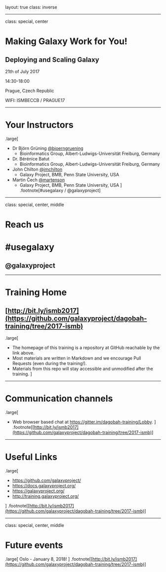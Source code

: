 layout: true
class: inverse

---
class: special, center

# Making Galaxy Work for You!

## Deploying and Scaling Galaxy

21th of July 2017

14:30-18:00

Prague, Czech Republic

WIFI: ISMBECCB / PRAGUE17

---
# Your Instructors
.large[
- Dr Björn Grüning [@bjoerngruening](https://twitter.com/bjoerngruening)
  - Bioinformatics Group, Albert-Ludwigs-Universität Freiburg, Germany
- Dr. Bérénice Batut
  - Bioinformatics Group, Albert-Ludwigs-Universität Freiburg, Germany
- John Chilton [@jmchilton](https://twitter.com/jmchilton)
  - Galaxy Project, BMB, Penn State University, USA
- Martin Čech [@martenson](https://twitter.com/martenson)
  - Galaxy Project, BMB, Penn State University, USA
]
.footnote[\#usegalaxy / @galaxyproject]

---
class: special, center, middle
# Reach us

# \#usegalaxy
## @galaxyproject

---
# Training Home

## [http://bit.ly/ismb2017](https://github.com/galaxyproject/dagobah-training/tree/2017-ismb)
.large[
* The homepage of this training is a repository at GitHub reachable by the link above.
* Most materials are written in Markdown and we encourage Pull Requests (even during the training!).
* Materials from this repo will stay accessible and unmodified after the training.
]

---
# Communication channels
.large[
* Web browser based chat at https://gitter.im/dagobah-training/Lobby.
]
.footnote[[http://bit.ly/ismb2017](https://github.com/galaxyproject/dagobah-training/tree/2017-ismb)]

---
# Useful Links
.large[
- https://github.com/galaxyproject/
- https://docs.galaxyproject.org/
- https://galaxyproject.org/
- http://training.galaxyproject.org/

]
.footnote[[http://bit.ly/ismb2017](https://github.com/galaxyproject/dagobah-training/tree/2017-ismb)]

---
class: special, center, middle
# Future events
.large[
Oslo - January 8, 2018!
]
.footnote[[http://bit.ly/ismb2017](https://github.com/galaxyproject/dagobah-training/tree/2017-ismb)]
